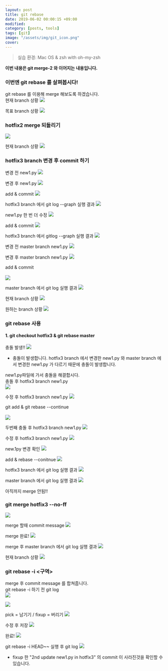 ```yaml
---
layout: post
title: git rebase
date: 2019-06-02 00:00:15 +09:00
modified: 
category: [posts, tools]
tags: [git]
image: "/assets/img/git_icon.png"
cover: 
---
```


>실습 환경: Mac OS & zsh with oh-my-zsh

**이번 내용은 git merge-2 와 이어지는 내용입니다.**

### 이번엔 git rebase 를 살펴봅시다!
git rebase 를 이용해 merge 해보도록 하겠습니다.<br>
현재 branch 상황
![](https://github.com/krispediadot/krispediadot.github.io/blob/master/_posts/dev/git/2019-06-02-git-rebase/git_rebase_1.png?raw=true)

목표 branch 상황
![](https://github.com/krispediadot/krispediadot.github.io/blob/master/_posts/dev/git/2019-06-02-git-rebase/git_rebase_2.png?raw=true)

### hotfix2 merge 되돌리기
![](https://github.com/krispediadot/krispediadot.github.io/blob/master/_posts/dev/git/2019-06-02-git-rebase/git_rebase_3.png?raw=true)

현재 branch 상황
![](https://github.com/krispediadot/krispediadot.github.io/blob/master/_posts/dev/git/2019-06-02-git-rebase/git_rebase_4.png?raw=true)

### hotfix3 branch 변경 후 commit 하기
변경 전 new1.py
![](https://github.com/krispediadot/krispediadot.github.io/blob/master/_posts/dev/git/2019-06-02-git-rebase/git_rebase_5.png?raw=true)

변경 후 new1.py
![](https://github.com/krispediadot/krispediadot.github.io/blob/master/_posts/dev/git/2019-06-02-git-rebase/git_rebase_6.png?raw=true)

add & commit
![](https://github.com/krispediadot/krispediadot.github.io/blob/master/_posts/dev/git/2019-06-02-git-rebase/git_rebase_7.png?raw=true)

hotfix3 branch 에서 git log --graph 실행 결과
![](https://github.com/krispediadot/krispediadot.github.io/blob/master/_posts/dev/git/2019-06-02-git-rebase/git_rebase_8.png?raw=true)

new1.py 한 번 더 수정
![](https://github.com/krispediadot/krispediadot.github.io/blob/master/_posts/dev/git/2019-06-02-git-rebase/git_rebase_9.png?raw=true)

add & commit
![](https://github.com/krispediadot/krispediadot.github.io/blob/master/_posts/dev/git/2019-06-02-git-rebase/git_rebase_10.png?raw=true)

hotfix3 branch 에서 gitlog --graph 실행 결과
![](https://github.com/krispediadot/krispediadot.github.io/blob/master/_posts/dev/git/2019-06-02-git-rebase/git_rebase_11.png?raw=true)

변경 전 master branch new1.py
![](https://github.com/krispediadot/krispediadot.github.io/blob/master/_posts/dev/git/2019-06-02-git-rebase/git_rebase_12.png?raw=true)

변경 후 master branch new1.py
![](https://github.com/krispediadot/krispediadot.github.io/blob/master/_posts/dev/git/2019-06-02-git-rebase/git_rebase_13.png?raw=true)

add & commit <br><br>
![](https://github.com/krispediadot/krispediadot.github.io/blob/master/_posts/dev/git/2019-06-02-git-rebase/git_rebase_14.png?raw=true)

master branch 에서 git log 실행 결과
![](https://github.com/krispediadot/krispediadot.github.io/blob/master/_posts/dev/git/2019-06-02-git-rebase/git_rebase_15.png?raw=true)

현재 branch 상황
![](https://github.com/krispediadot/krispediadot.github.io/blob/master/_posts/dev/git/2019-06-02-git-rebase/git_rebase_16.png?raw=true)

원하는 branch 상황
![](https://github.com/krispediadot/krispediadot.github.io/blob/master/_posts/dev/git/2019-06-02-git-rebase/git_rebase_17.png?raw=true)

### git rebase 사용
#### 1. git checkout hotfix3 & git rebase master
충돌 발생!! 
![](https://github.com/krispediadot/krispediadot.github.io/blob/master/_posts/dev/git/2019-06-02-git-rebase/git_rebase_18.png?raw=true)

- 충돌이 발생합니다.
    hotfix3 branch 에서 변경한 new1.py 와 master branch 에서 변경한 new1.py 가 다르기 때문에 충돌이 발생합니다.

new1.py파일에 가서 충돌을 해결합시다.<br>
충돌 후 hotfix3 branch new1.py<br>
![](https://github.com/krispediadot/krispediadot.github.io/blob/master/_posts/dev/git/2019-06-02-git-rebase/git_rebase_19.png?raw=true)

수정 후 hotfix3 branch new1.py
![](https://github.com/krispediadot/krispediadot.github.io/blob/master/_posts/dev/git/2019-06-02-git-rebase/git_rebase_20.png?raw=true)

git add & git rebase --continue<br><br>
![](https://github.com/krispediadot/krispediadot.github.io/blob/master/_posts/dev/git/2019-06-02-git-rebase/git_rebase_21.png?raw=true)

두번째 충돌 후 hotfix3 branch new1.py
![](https://github.com/krispediadot/krispediadot.github.io/blob/master/_posts/dev/git/2019-06-02-git-rebase/git_rebase_22.png?raw=true)

수정 후 hotfix3 branch new1.py
![](https://github.com/krispediadot/krispediadot.github.io/blob/master/_posts/dev/git/2019-06-02-git-rebase/git_rebase_23.png?raw=true)

new.1py 변경 확인
![](https://github.com/krispediadot/krispediadot.github.io/blob/master/_posts/dev/git/2019-06-02-git-rebase/git_rebase_24.png?raw=true)

add & rebase --conitnue
![](https://github.com/krispediadot/krispediadot.github.io/blob/master/_posts/dev/git/2019-06-02-git-rebase/git_rebase_25.png?raw=true)

hotfix3 branch 에서 git log 실행 결과
![](https://github.com/krispediadot/krispediadot.github.io/blob/master/_posts/dev/git/2019-06-02-git-rebase/git_rebase_26.png?raw=true)

master branch 에서 git log 실행 결과
![](https://github.com/krispediadot/krispediadot.github.io/blob/master/_posts/dev/git/2019-06-02-git-rebase/git_rebase_27.png?raw=true)

아직까지 merge 안됨!!

### git merge hotfix3 --no-ff
![](https://github.com/krispediadot/krispediadot.github.io/blob/master/_posts/dev/git/2019-06-02-git-rebase/git_rebase_28.png?raw=true)

merge 할때 commit message 
![](https://github.com/krispediadot/krispediadot.github.io/blob/master/_posts/dev/git/2019-06-02-git-rebase/git_rebase_29.png?raw=true)

merge 완료!
![](https://github.com/krispediadot/krispediadot.github.io/blob/master/_posts/dev/git/2019-06-02-git-rebase/git_rebase_30.png?raw=true)

merge 후 master branch 에서 git log 실행 결과
![](https://github.com/krispediadot/krispediadot.github.io/blob/master/_posts/dev/git/2019-06-02-git-rebase/git_rebase_31.png?raw=true)

현재 branch 상황
![](https://github.com/krispediadot/krispediadot.github.io/blob/master/_posts/dev/git/2019-06-02-git-rebase/git_rebase_32.png?raw=true)

### git rebase -i <구역>

merge 후 commit message 를 합쳐줍니다. <br>
git rebase -i 하기 전 git log<br>
![](https://github.com/krispediadot/krispediadot.github.io/blob/master/_posts/dev/git/2019-06-02-git-rebase/git_rebase_33.png?raw=true)

![](https://github.com/krispediadot/krispediadot.github.io/blob/master/_posts/dev/git/2019-06-02-git-rebase/git_rebase_34.png?raw=true)

pick = 남기기 / fixup = 버리기
![](https://github.com/krispediadot/krispediadot.github.io/blob/master/_posts/dev/git/2019-06-02-git-rebase/git_rebase_35.png?raw=true)

수정 후 저장
![](https://github.com/krispediadot/krispediadot.github.io/blob/master/_posts/dev/git/2019-06-02-git-rebase/git_rebase_36.png?raw=true)

완료!
![](https://github.com/krispediadot/krispediadot.github.io/blob/master/_posts/dev/git/2019-06-02-git-rebase/git_rebase_37.png?raw=true)

git rebase -i HEAD~~ 실행 후 git log
![](https://github.com/krispediadot/krispediadot.github.io/blob/master/_posts/dev/git/2019-06-02-git-rebase/git_rebase_38.png?raw=true)

- fixup 한 "2nd update new1.py in hotfix3" 의 commit 이 사라진것을 확인할 수 있습니다. 


